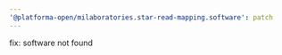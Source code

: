 ```yaml
---
'@platforma-open/milaboratories.star-read-mapping.software': patch
---
```


fix: software not found
